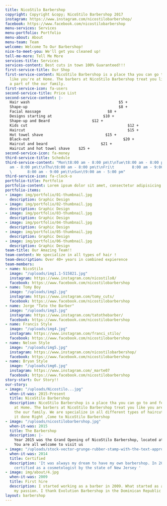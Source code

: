 ```yaml
---
title: NicoStilo Barbershop
copyright: Copyright &copy; NicoStilo Barbershop 2017
instagram: https://www.instagram.com/nicostilobarbershop/
facebook: https://www.facebook.com/nicostilobarbershop
menu-services: Services
menu-portfolio: Portfolio
menu-about: About
menu-team: Team
welcome: Welcome To Our Barbershop!
nice-to-meet-you: We'll get you cleaned up!
tell-me-more: Tell Me More
services-title: Services
services-content: Best cuts in town 100% Guaranteed!!!
first-service-title: Our Shop
first-service-content: NicoStilo Barbershop is a place tha you can go to and feel
  like you're at Home. The barbers at NicoStilo Barbershop treat you like you are
  a part of the our family.
first-service-icon: fa-users
second-service-title: Price List
second-service-content: |-
  Hair wash                                        $5 +
  Shape-up                                         $8 +
  Facial massage                              $8 +
  Designs starting at                       $10 +
  Shape-up and Beard                   $12 +
  Kids cut                                             $12 +
  Haircut                                              $15 +
  Hot towel shave                            $15 +
  Black-out                                          $20 +
  Haircut and beard                        $21 +
  Haircut and hot towel shave    $25 +
second-service-icon: fa-money
third-service-title: Schedule
third-service-content: "Mon\t8:00 am - 8:00 pm\t\nTue\t8:00 am - 8:00 pm\t\nWed\t8:00
  am - 8:00 pm\t\nThu\t8:00 am - 8:00 pm\t\nFri\t        8:00 am - 9:00 pm\t\nSat\t
  \       8:00 am - 9:00 pm\t\nSun\t9:00 am - 5:00 pm"
third-service-icon: fa-clock-o
portfolio-title: Portfolio
portfolio-content: Lorem ipsum dolor sit amet, consectetur adipisicing elit.
portfolio-items:
- image: img/portfolio/01-thumbnail.jpg
  description: Graphic Design
- image: img/portfolio/02-thumbnail.jpg
  description: Graphic Design
- image: img/portfolio/03-thumbnail.jpg
  description: Graphic Design
- image: img/portfolio/04-thumbnail.jpg
  description: Graphic Design
- image: img/portfolio/05-thumbnail.jpg
  description: Graphic Design
- image: img/portfolio/06-thumbnail.jpg
  description: Graphic Design
team-title: Our Amazing Team!!
team-content: We specialize in all types of hair !
team-description: Over 40+ years in combined expierence
team-members:
- name: NicoStilo
  image: "/uploads/img1.1-515821.jpg"
  instagram: https://www.instagram.com/nicostilo8/
  facebook: https://www.facebook.com/nicostilobarbershop
- name: Tomy Boy
  image: "/uploads/img2.jpg"
  instagram: https://www.instagram.com/tomy_cuts/
  facebook: https://www.facebook.com/nicostilobarbershop
- name: Jorge "Tato the Barber"
  image: "/uploads/img3.jpg"
  instagram: https://www.instagram.com/tatothebarber/
  facebook: https://www.facebook.com/nicostilobarbershop
- name: Francis Style
  image: "/uploads/img4.jpg"
  instagram: https://www.instagram.com/franci_stilo/
  facebook: https://www.facebook.com/nicostilobarbershop
- name: Nelson Style
  image: "/uploads/img5.jpg"
  instagram: https://www.instagram.com/nicostilobarbershop/
  facebook: https://www.facebook.com/nicostilobarbershop
- name: Bryan Style
  image: "/uploads/img6.jpg"
  instagram: https://www.instagram.com/_marte07
  facebook: https://www.facebook.com/nicostilobarbershop
story-start: Our Story!!
our-story:
- image: "/uploads/Nicostilo...jpg"
  when-it-was: 2015-Present
  title: NicoStilo Barbershop
  description: NicoStilo Barbershop is a place tha you can go to and feel like you're
    at Home. The barbers at NicoStilo Barbershop treat you like you are a part of
    the our family. We are specialize in all different types of haircuts.If you want
    it done Right ,Come to NicoStilo Barbershop
- image: "/uploads/nicostilobarbershop.jpg"
  when-it-was: 2015
  title: The Barbershop
  description: |-
    Year 2015 was the Grand Opening of NicoStilo Barbershop, located at 279 New Brunswick Ave. Perth Amboy NJ 08861
    You are all welcome to visit us
- image: "/uploads/stock-vector-grunge-rubber-stamp-with-the-text-approved-written-inside-the-stamp-vector-illustration-117864064.jpg"
  when-it-was: 2014
  title: Certified
  description: 'It was always my dream to have my own barbershop. In 2014 I got officially
    certified as a cosmetologist by the state of New Jersey '
- image: img/about/4.jpg
  when-it-was: 2009
  title: First hire
  description: I started working as a barber in 2009. What started as a hobby became
    my passion. I thank Evolution Barbershop in the Dominican Republic for the opportunity.
layout: barbershop
---
```


